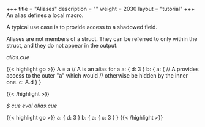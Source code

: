 +++
title = "Aliases"
description = ""
weight = 2030
layout = "tutorial"
+++
An alias defines a local macro.

A typical use case is to provide access to a shadowed field.

Aliases are not members of a struct. They can be referred to only within the
struct, and they do not appear in the output.


<a id="td-block-padding" class="td-offset-anchor"></a>
<section class="row td-box td-box--white td-box--gradient td-box--height-auto">
<div class="col-lg-6 mr-0">
<i>alias.cue</i>
<p>
{{< highlight go >}}
A = a  // A is an alias for a
a: {
    d: 3
}
b: {
    a: {
        // A provides access to the outer "a" which would
        // otherwise be hidden by the inner one.
        c: A.d
    }
}

{{< /highlight >}}
<br>
</div>

<div class="col-lg-6 ml-0"><i>$ cue eval alias.cue</i>
<p>
{{< highlight go >}}
a: {
    d: 3
}
b: {
    a: {
        c: 3
    }
}
{{< /highlight >}}
</div>
</section>